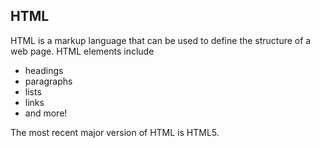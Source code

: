 ## HTML

HTML is a markup language that can be used to define the structure of a web page. HTML elements include


- headings
- paragraphs
- lists
- links
- and more!

The most recent major version of HTML is HTML5.